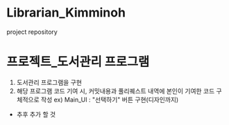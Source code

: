 # Librarian_Kimminoh
project repository

# 프로젝트_도서관리 프로그램


1. 도서관리 프로그램을 구현
2. 해당 프로그램 코드 기여 시, 커밋내용과 풀리퀘스트 내역에 본인이 기여한 코드 구체적으로 작성
ex) Main_UI : "선택하기" 버튼 구현(디자인까지)

+ 추후 추가 할 것 
